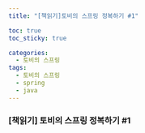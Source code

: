 ```yaml
---
title: "[책읽기]토비의 스프링 정복하기 #1"

toc: true
toc_sticky: true

categories:
  - 토비의 스프링
tags:
  - 토비의 스프링
  - spring
  - java
---
```


### [책읽기] 토비의 스프링 정복하기 #1

